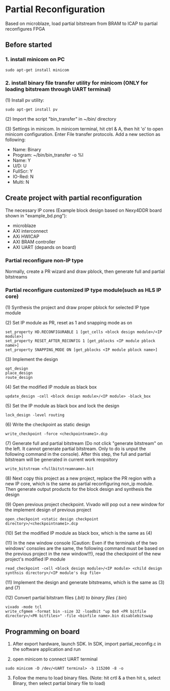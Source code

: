 # Partial Reconfiguration
Based on microblaze, load partial bitstream from BRAM to ICAP to partial reconfigures FPGA

## Before started
### 1. install minicom on PC
```
sudo apt-get install minicom
```
### 2. install binary file transfer utility for minicom (ONLY for loading bitstream through UART terminal)
  (1) Install pv utility:
 ```
 sudo apt-get install pv
 ```
  (2) Import the script "bin_transfer" in ~/bin/ directory
  
  (3) Settings in minicom. In minicom terminal, hit ctrl & A, then hit 'o' to open minicom configuration. Enter File transfer protocols. Add a new section as following:
  
  * Name: Binary
  * Program: ~/bin/bin_transfer -o %l
  * Name: Y
  * U/D:  U
  * FullScr: Y
  * IO-Red: N
  * Multi: N

## Create project with partial reconfiguration
The necessary IP cores (Example block design based on Nexy4DDR board shown in "example_bd.png"):

  * microblaze
  * AXI interconnect
  * AXi HWICAP
  * AXI BRAM controller
  * AXI UART (depands on board)
  
### Partial reconfigure non-IP type 
Normally, create a PR wizard and draw pblock, then generate full and partial bitstreams
### Partial reconfigure customized IP type module(such as HLS IP core)
  (1) Synthesis the project and draw proper pblock for selected IP type module
  
  (2) Set IP module as PR, reset as 1 and snapping mode as on
```    
set_property HD.RECONFIGURABLE 1 [get_cells <block design module>/<IP module>]
set_property RESET_AFTER_RECONFIG 1 [get_pblocks <IP module pblock name>]
set_property SNAPPING_MODE ON [get_pblocks <IP module pblock name>]
```    
  (3) Implement the design
```
opt_design
place_design
route_design
```
  (4) Set the modified IP module as black box
```
update_design -cell <block design module>/<IP module> -black_box
```
  (5) Set the IP module as black box and lock the design
```
lock_design -level routing
```
  (6) Write the checkpoint as static design
```
write_checkpoint -force <checkpointname1>.dcp
```
  (7) Generate full and partial bitstream (Do not click "generate bitstream" on the left. It cannot generate partial bitstream. Only to do is unput the following command in the console). After this step, the full and partial bitstream will be generated in current work reopsitory
```
write_bitstream <fullbitstreamname>.bit
```
  (8) Next copy this project as a new project, replace the PR region with a new IP core, which is the same as partial reconfiguring non_ip module. Then generate output products for the block design and synthesis the design
  
  (9) Open previous project checkpoint. Vivado will pop out a new window for the implement design of previous project
```
open_checkpoint <static design checkpoint directory>/<checkpointname1>.dcp
```
  (10) Set the modified IP module as black box, which is the same as (4)

  (11) In the new window console (Caution: Even if the terminals of the two windows' consoles are the same, the following command must be based on the previous project in the new window!!!), read the checkpoint of the new project's modified IP module
```
read_checkpoint -cell <block design module>/<IP module> <child design synthsis directory>/<IP module's dcp file>
``` 
  (11) Implement the design and generate bitstreams, which is the same as (3) and (7)
  
  (12) Convert partial bitstram files (*.bit) to binary files (*.bin)
```
vivado -mode tcl
write_cfgmem -format bin -size 32 -loadbit "up 0x0 <PR bitfile directory>/<PR bitfiles>" -file <binfile name>.bin disablebitswap
```
## Programming on board
1. After export hardware, launch SDK. In SDK, import partial_reconfig.c in the software application and run

2. open minicom to connect UART terminal
```
sudo minicom -D /dev/<UART terminal> -b 115200 -8 -o
```
3. Follow the menu to load binary files. (Note: hit crtl & a then hit s, select Binary, then select partial binary file to load)
